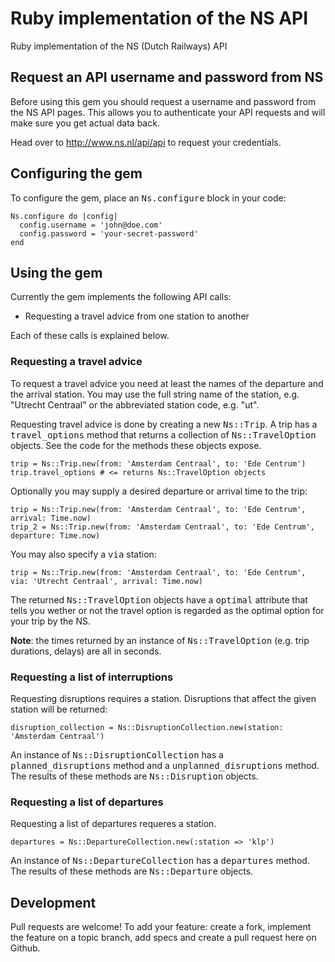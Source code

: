 Ruby implementation of the NS API
=================================

Ruby implementation of the NS (Dutch Railways) API

## Request an API username and password from NS

Before using this gem you should request a username and password from the
NS API pages. This allows you to authenticate your API requests and will
make sure you get actual data back.

Head over to http://www.ns.nl/api/api to request your credentials.

## Configuring the gem

To configure the gem, place an <tt>Ns.configure</tt> block in your code:

```
Ns.configure do |config|
  config.username = 'john@doe.com'
  config.password = 'your-secret-password'
end
```

## Using the gem

Currently the gem implements the following API calls:

- Requesting a travel advice from one station to another

Each of these calls is explained below.

### Requesting a travel advice

To request a travel advice you need at least the names of the departure and
the arrival station. You may use the full string name of the station, e.g.
"Utrecht Centraal" or the abbreviated station code, e.g. "ut".

Requesting travel advice is done by creating a new <tt>Ns::Trip</tt>. A
trip has a <tt>travel_options</tt> method that returns a collection of
<tt>Ns::TravelOption</tt> objects. See the code for the methods these objects
expose.

```
trip = Ns::Trip.new(from: 'Amsterdam Centraal', to: 'Ede Centrum')
trip.travel_options # <= returns Ns::TravelOption objects
```

Optionally you may supply a desired departure or arrival time to the trip:

```
trip = Ns::Trip.new(from: 'Amsterdam Centraal', to: 'Ede Centrum', arrival: Time.now)
trip_2 = Ns::Trip.new(from: 'Amsterdam Centraal', to: 'Ede Centrum', departure: Time.now)
```

You may also specify a <tt>via</tt> station:

```
trip = Ns::Trip.new(from: 'Amsterdam Centraal', to: 'Ede Centrum', via: 'Utrecht Centraal', arrival: Time.now)
```

The returned <tt>Ns::TravelOption</tt> objects have a <tt>optimal</tt> attribute that tells you wether or not the
travel option is regarded as the optimal option for your trip by the NS.

**Note**: the times returned by an instance of <tt>Ns::TravelOption</tt> (e.g.
trip durations, delays) are all in seconds.

### Requesting a list of interruptions

Requesting disruptions requires a station. Disruptions that affect the given station will be returned:

```
disruption_collection = Ns::DisruptionCollection.new(station: 'Amsterdam Centraal')
```

An instance of <tt>Ns::DisruptionCollection</tt> has a <tt>planned_disruptions</tt> method and a <tt>unplanned_disruptions</tt>
method. The results of these methods are <tt>Ns::Disruption</tt> objects.


### Requesting a list of departures

Requesting a list of departures requeres a station.

```
departures = Ns::DepartureCollection.new(:station => 'klp')
```

An instance of <tt>Ns::DepartureCollection</tt> has a <tt>departures</tt> method.
The results of these methods are <tt>Ns::Departure</tt> objects.

## Development

Pull requests are welcome! To add your feature: create a fork, implement the
feature on a topic branch, add specs and create a pull request here on Github.
